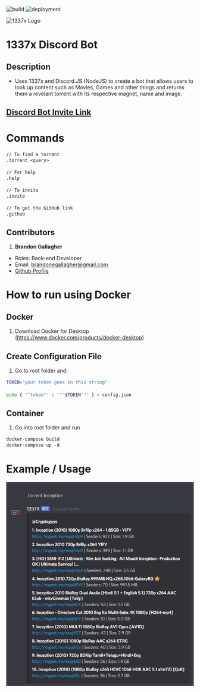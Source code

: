 ![build](https://github.com/brandongallagher1999/1337x-Bot/actions/workflows/ci.yml/badge.svg) ![deployment](https://github.com/brandongallagher1999/1337x-Bot/actions/workflows/azure.yml/badge.svg)

![1337x Logo](https://duckduckgo.com/i/e4d3d1a0.png)

# 1337x Discord Bot

## Description

- Uses 1337x and Discord.JS (NodeJS) to create a bot that allows users to look up content such as Movies, Games and other things and returns them a revelant
  torrent with its respective magnet, name and image.

## [Discord Bot Invite Link](https://discord.com/api/oauth2/authorize?client_id=733428046845050982&permissions=536921088&scope=bot)

# Commands

```
// To find a torrent
.torrent <query>

// For help
.help

// To invite
.invite

// To get the GitHub link
.github
```

## Contributors

1. **Brandon Gallagher**

- Roles: Back-end Developer
- Email: brandonegallagher@gmail.com
- [Github Profile](https://github.com/brandongallagher1999)

# How to run using Docker

## Docker

1. Download Docker for Desktop (https://www.docker.com/products/docker-desktop)

## Create Configuration File

1. Go to root folder and:
```sh
TOKEN="your token goes in this string"

echo { '"token"' : '"'$TOKEN'"' } > config.json
```

## Container

1. Go into root folder and run

```
docker-compose build
docker-compose up -d
```

# Example / Usage
![Example](/images/example.jpg?raw=true)
